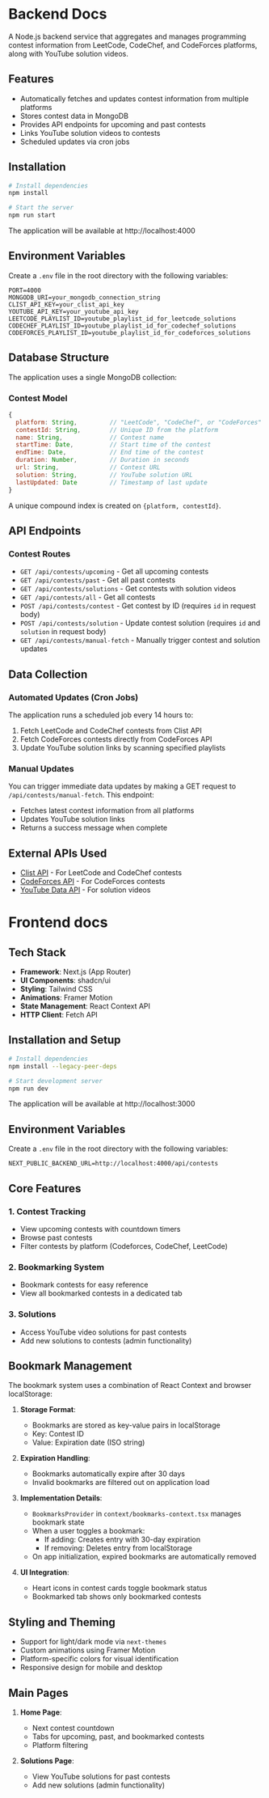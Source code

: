 

# Backend Docs

A Node.js backend service that aggregates and manages programming contest information from LeetCode, CodeChef, and CodeForces platforms, along with YouTube solution videos.

## Features

- Automatically fetches and updates contest information from multiple platforms
- Stores contest data in MongoDB
- Provides API endpoints for upcoming and past contests
- Links YouTube solution videos to contests
- Scheduled updates via cron jobs

## Installation

```bash
# Install dependencies
npm install

# Start the server
npm run start
```

The application will be available at http://localhost:4000

## Environment Variables

Create a `.env` file in the root directory with the following variables:

```
PORT=4000
MONGODB_URI=your_mongodb_connection_string
CLIST_API_KEY=your_clist_api_key
YOUTUBE_API_KEY=your_youtube_api_key
LEETCODE_PLAYLIST_ID=youtube_playlist_id_for_leetcode_solutions
CODECHEF_PLAYLIST_ID=youtube_playlist_id_for_codechef_solutions
CODEFORCES_PLAYLIST_ID=youtube_playlist_id_for_codeforces_solutions
```

## Database Structure

The application uses a single MongoDB collection:

### Contest Model

```javascript
{
  platform: String,         // "LeetCode", "CodeChef", or "CodeForces"
  contestId: String,        // Unique ID from the platform
  name: String,             // Contest name
  startTime: Date,          // Start time of the contest
  endTime: Date,            // End time of the contest
  duration: Number,         // Duration in seconds
  url: String,              // Contest URL
  solution: String,         // YouTube solution URL
  lastUpdated: Date         // Timestamp of last update
}
```

A unique compound index is created on `{platform, contestId}`.

## API Endpoints

### Contest Routes

- `GET /api/contests/upcoming` - Get all upcoming contests
- `GET /api/contests/past` - Get all past contests
- `GET /api/contests/solutions` - Get contests with solution videos
- `GET /api/contests/all` - Get all contests
- `POST /api/contests/contest` - Get contest by ID (requires `id` in request body)
- `POST /api/contests/solution` - Update contest solution (requires `id` and `solution` in request body)
- `GET /api/contests/manual-fetch` - Manually trigger contest and solution updates

## Data Collection

### Automated Updates (Cron Jobs)

The application runs a scheduled job every 14 hours to:
1. Fetch LeetCode and CodeChef contests from Clist API
2. Fetch CodeForces contests directly from CodeForces API
3. Update YouTube solution links by scanning specified playlists

### Manual Updates

You can trigger immediate data updates by making a GET request to `/api/contests/manual-fetch`. This endpoint:
- Fetches latest contest information from all platforms
- Updates YouTube solution links
- Returns a success message when complete

## External APIs Used

- [Clist API](https://clist.by/) - For LeetCode and CodeChef contests
- [CodeForces API](https://codeforces.com/apiHelp) - For CodeForces contests
- [YouTube Data API](https://developers.google.com/youtube/v3) - For solution videos


# Frontend docs

## Tech Stack
- **Framework**: Next.js (App Router)
- **UI Components**: shadcn/ui
- **Styling**: Tailwind CSS
- **Animations**: Framer Motion
- **State Management**: React Context API
- **HTTP Client**: Fetch API

## Installation and Setup

```bash
# Install dependencies
npm install --legacy-peer-deps

# Start development server
npm run dev
```

The application will be available at http://localhost:3000

## Environment Variables

Create a `.env` file in the root directory with the following variables:

```
NEXT_PUBLIC_BACKEND_URL=http://localhost:4000/api/contests
```

## Core Features

### 1. Contest Tracking
- View upcoming contests with countdown timers
- Browse past contests
- Filter contests by platform (Codeforces, CodeChef, LeetCode)

### 2. Bookmarking System
- Bookmark contests for easy reference
- View all bookmarked contests in a dedicated tab

### 3. Solutions
- Access YouTube video solutions for past contests
- Add new solutions to contests (admin functionality)

## Bookmark Management

The bookmark system uses a combination of React Context and browser localStorage:

1. **Storage Format**: 
   - Bookmarks are stored as key-value pairs in localStorage
   - Key: Contest ID
   - Value: Expiration date (ISO string)

2. **Expiration Handling**:
   - Bookmarks automatically expire after 30 days
   - Invalid bookmarks are filtered out on application load

3. **Implementation Details**:
   - `BookmarksProvider` in `context/bookmarks-context.tsx` manages bookmark state
   - When a user toggles a bookmark:
     - If adding: Creates entry with 30-day expiration
     - If removing: Deletes entry from localStorage
   - On app initialization, expired bookmarks are automatically removed

4. **UI Integration**:
   - Heart icons in contest cards toggle bookmark status
   - Bookmarked tab shows only bookmarked contests

## Styling and Theming

- Support for light/dark mode via `next-themes`
- Custom animations using Framer Motion
- Platform-specific colors for visual identification
- Responsive design for mobile and desktop

## Main Pages

1. **Home Page**: 
   - Next contest countdown
   - Tabs for upcoming, past, and bookmarked contests
   - Platform filtering

2. **Solutions Page**:
   - View YouTube solutions for past contests
   - Add new solutions (admin functionality)